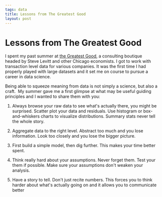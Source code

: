 ```yaml
--- 
tags: data
title: Lessons from The Greatest Good
layout: post
---
```

# Lessons from The Greatest Good

I spent my past summer at [the Greatest Good](http://greatestgood.com/), a
consulting boutique headed by Steve Levitt and other Chicago economists. I got
to work with transaction level data for various companies. It was the first
time I had properly played with large datasets and it set me on course to
pursue a career in data science.

Being able to squeeze meaning from data is not simply a science, but also a
craft.  My summer gave me a first glimpse at what may be useful guiding
principles and I wanted to share them with you:

1. Always browse your raw data to see what's actually there, you might be surprised. Scatter plot your data and residuals. Use histogram or box-and-whiskers charts to visualize distributions. Summary stats never tell the whole story.

2. Aggregate data to the right level. Abstract too much and you lose information. Look too closely and you lose the bigger picture.

3. First build a simple model, then dig further. This makes your time better spent. 

4. Think really hard about your assumptions. Never forget them. Test your them if possible. Make sure your assumptions don't weaken your analysis.

5. Have a story to tell. Don't just recite numbers. This forces you to think harder about what's actually going on and it allows you to communicate better

